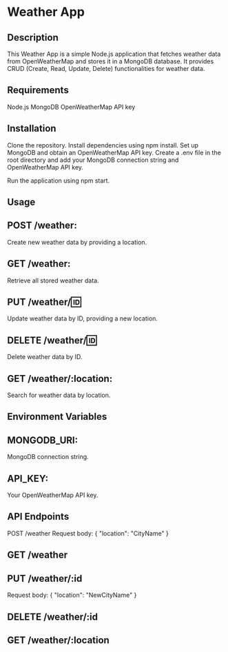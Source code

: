 # Weather App
## Description
This Weather App is a simple Node.js application that fetches weather data from OpenWeatherMap and stores it in a MongoDB database. It provides CRUD (Create, Read, Update, Delete) functionalities for weather data.

## Requirements
Node.js
MongoDB
OpenWeatherMap API key

## Installation
Clone the repository.
Install dependencies using npm install.
Set up MongoDB and obtain an OpenWeatherMap API key.
Create a .env file in the root directory and add your MongoDB connection string and OpenWeatherMap API key.

Run the application using npm start.

## Usage
## POST /weather: 
Create new weather data by providing a location.
## GET /weather: 
Retrieve all stored weather data.
## PUT /weather/:id: 
Update weather data by ID, providing a new location.
## DELETE /weather/:id: 
Delete weather data by ID.
## GET /weather/:location: 
Search for weather data by location.

## Environment Variables
## MONGODB_URI: 
MongoDB connection string.
## API_KEY: 
Your OpenWeatherMap API key.

## API Endpoints
POST /weather
Request body: { "location": "CityName" }
## GET /weather
## PUT /weather/:id
Request body: { "location": "NewCityName" }
## DELETE /weather/:id
## GET /weather/:location
